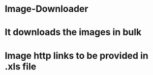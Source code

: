 # Image-Downloader
# It downloads the images in bulk
# Image http links to be provided in .xls file
